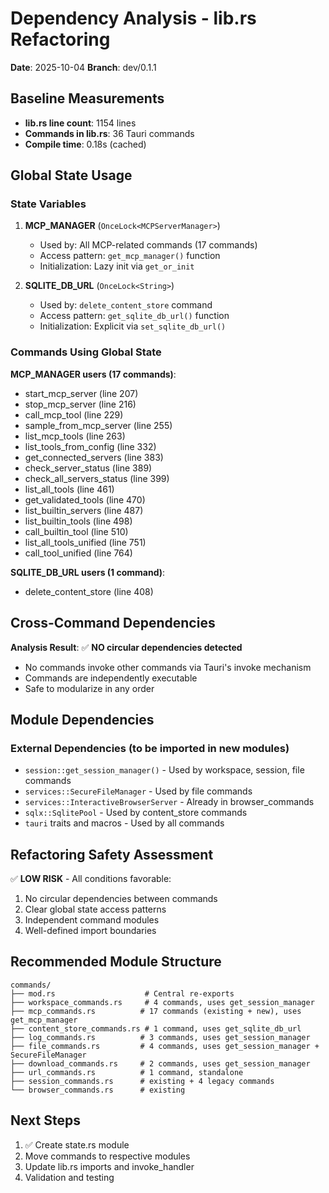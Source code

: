 # Dependency Analysis - lib.rs Refactoring

**Date**: 2025-10-04
**Branch**: dev/0.1.1

## Baseline Measurements

- **lib.rs line count**: 1154 lines
- **Commands in lib.rs**: 36 Tauri commands
- **Compile time**: 0.18s (cached)

## Global State Usage

### State Variables

1. **MCP_MANAGER** (`OnceLock<MCPServerManager>`)
   - Used by: All MCP-related commands (17 commands)
   - Access pattern: `get_mcp_manager()` function
   - Initialization: Lazy init via `get_or_init`

2. **SQLITE_DB_URL** (`OnceLock<String>`)
   - Used by: `delete_content_store` command
   - Access pattern: `get_sqlite_db_url()` function
   - Initialization: Explicit via `set_sqlite_db_url()`

### Commands Using Global State

**MCP_MANAGER users (17 commands)**:

- start_mcp_server (line 207)
- stop_mcp_server (line 216)
- call_mcp_tool (line 229)
- sample_from_mcp_server (line 255)
- list_mcp_tools (line 263)
- list_tools_from_config (line 332)
- get_connected_servers (line 383)
- check_server_status (line 389)
- check_all_servers_status (line 399)
- list_all_tools (line 461)
- get_validated_tools (line 470)
- list_builtin_servers (line 487)
- list_builtin_tools (line 498)
- call_builtin_tool (line 510)
- list_all_tools_unified (line 751)
- call_tool_unified (line 764)

**SQLITE_DB_URL users (1 command)**:

- delete_content_store (line 408)

## Cross-Command Dependencies

**Analysis Result**: ✅ **NO circular dependencies detected**

- No commands invoke other commands via Tauri's invoke mechanism
- Commands are independently executable
- Safe to modularize in any order

## Module Dependencies

### External Dependencies (to be imported in new modules)

- `session::get_session_manager()` - Used by workspace, session, file commands
- `services::SecureFileManager` - Used by file commands
- `services::InteractiveBrowserServer` - Already in browser_commands
- `sqlx::SqlitePool` - Used by content_store commands
- `tauri` traits and macros - Used by all commands

## Refactoring Safety Assessment

✅ **LOW RISK** - All conditions favorable:

1. No circular dependencies between commands
2. Clear global state access patterns
3. Independent command modules
4. Well-defined import boundaries

## Recommended Module Structure

```
commands/
├── mod.rs                    # Central re-exports
├── workspace_commands.rs     # 4 commands, uses get_session_manager
├── mcp_commands.rs          # 17 commands (existing + new), uses get_mcp_manager
├── content_store_commands.rs # 1 command, uses get_sqlite_db_url
├── log_commands.rs          # 3 commands, uses get_session_manager
├── file_commands.rs         # 4 commands, uses get_session_manager + SecureFileManager
├── download_commands.rs     # 2 commands, uses get_session_manager
├── url_commands.rs          # 1 command, standalone
├── session_commands.rs      # existing + 4 legacy commands
└── browser_commands.rs      # existing
```

## Next Steps

1. ✅ Create state.rs module
2. Move commands to respective modules
3. Update lib.rs imports and invoke_handler
4. Validation and testing
